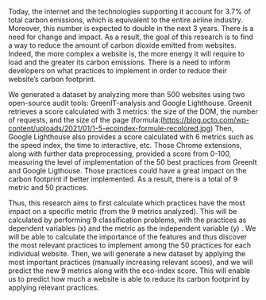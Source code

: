 Today, the internet and the technologies supporting it account for 3.7% of total carbon emissions, which is equivalent to the entire airline industry. Moreover, this number is expected to double in the next 3 years. There is a need for change and impact. As a result, the goal of this research is to find a way to reduce the amount of carbon dioxide emitted from websites. Indeed, the more complex a website is, the more energy it will require to load and the greater its carbon emissions. There is a need to inform developers on what practices to implement in order to reduce their website’s carbon footprint. 

We generated a dataset by analyzing more than 500 websites using two open-source audit tools: GreenIT-analysis and Google Lighthouse. Greenit retrieves a score calculated with 3 metrics: the size of the DOM, the number of requests, and the size of the page (formula:(https://blog.octo.com/wp-content/uploads/2021/01/1-5-ecoindex-formule-recolored.jpg) Then, Google Lighthouse also provides a score calculated with 6 metrics such as the speed index, the time to interactive, etc. Those Chrome extensions, along with further data preprocessing, provided a score from 0-100, measuring the level of implementation of the 50 best practices from GreenIt and Google Ligthouse. Those practices could have a great impact on the carbon footprint if better implemented. As a result, there is a total of 9 metric and 50 practices.

Thus, this research aims to first calculate which practices have the most impact on a specific metric (from the 9 metrics analyzed). This will be calculated by performing 9 classification problems, with the practices as dependent variables (x) and the metric as the independent variable (y) . We will be able to calculate the importance of the features and thus discover the most relevant practices to implement among the 50 practices for each individual website. Then, we will generate a new dataset by applying the most important practices (manually increasing relevant scoes), and we will predict the new 9 metrics along with the eco-index score. This will enable us to predict how much a website is able to reduce its carbon footprint by applying relevant practices.